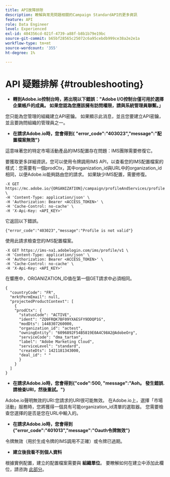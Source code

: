```yaml
---
title: API故障排除
description: 瞭解與常見問題相關的Campaign StandardAPI的更多資訊
feature: API
role: Data Engineer
level: Experienced
exl-id: 404356cd-021f-4739-a88f-b8b1b79e19bc
source-git-commit: b65bf28565c25072c6a95cebdb999ce38a2e2e1a
workflow-type: tm+mt
source-wordcount: '355'
ht-degree: 1%

---
```


# API 疑難排解 {#troubleshooting}

* **轉到Adobe.io控制台時，將出現以下錯誤：&quot;Adobe I/O控制台僅可用於選擇企業帳戶的成員。 如果您認為您應該擁有訪問權限，請與系統管理員聯繫。」**

您只能為您管理的組織建立API密鑰。 如果顯示此消息，並且您要建立API密鑰，並且要詢問組織的管理員之一。

* **在請求Adobe.io時，您會得到{ &quot;error_code&quot;:&quot;403023&quot;,&quot;message&quot;:&quot;配置檔案無效&quot;}**

這意味著您的特定市場活動產品的IMS配置存在問題：IMS團隊需要修復它。

要獲取更多詳細資訊，您可以使用令牌調用IMS API，以查看您的IMS配置檔案的樣式：您需要有一個prodCtx，其中organization_id與URL中的organization_id相同，以便Adobe.io能夠路由您的請求。
如果缺少IMS配置，需要修復。

```
-X GET https://mc.adobe.io/{ORGANIZATION}/campaign/profileAndServices/profile \
-H 'Content-Type: application/json' \
-H 'Authorization: Bearer <ACCESS_TOKEN>' \
-H 'Cache-Control: no-cache' \
-H 'X-Api-Key: <API_KEY>'
```

它返回以下錯誤。

```
{"error_code":"403023","message":"Profile is not valid"}
```

使用此請求檢查您的IMS配置檔案。

```
-X GET https://ims-na1.adobelogin.com/ims/profile/v1 \
-H 'Content-Type: application/json' \
-H 'Authorization: Bearer <ACCESS_TOKEN>' \
-H 'Cache-Control: no-cache' \
-H 'X-Api-Key: <API_KEY>'
```

在響應中，ORGANIZATION_ID值在第一個GET請求中必須相同。

```
{
  "countryCode": "FR",
  "mrktPermEmail": null,
  "projectedProductContext": [
    {
    "prodCtx": {
      "statusCode": "ACTIVE",
      "ident": "ZQ9FRQK7BF09YXAESFY9DDQP1G",
      "modDts": 1448307260000,
      "organization_id": "actest",
      "owningEntity": "6096892F54B5819E0A4C98A2@AdobeOrg",
      "serviceCode": "dma_tartan",
      "label": "Adobe Marketing Cloud",
      "serviceLevel": "standard",
      "createDts": 1421181343000,
      "deal_id": " "
      }
    }
  ]
}
```

* **在請求Adobe.io時，您會得到{&quot;code&quot;:500, &quot;message&quot;:&quot;Aoh。 發生錯誤. 請檢查URI，然後重試。&quot;}**

Adobe.io聲明無效的URI:您請求的URI很可能無效。 在Adobe.io上，選擇「市場活動」服務時，您將獲得一個具有可能organization_id清單的選取器。 您需要檢查您選擇的是否是您在URL中輸入的。

* **在請求Adobe.io時，您會得到{&quot;error_code&quot;:&quot;401013&quot;,&quot;message&quot;:&quot;Oauth令牌無效&quot;}**

令牌無效（用於生成令牌的IMS調用不正確）或令牌已過期。

* **建立後我看不到個人資料**

根據實例配置，建立的配置檔案需要與 **組織單位**。 要瞭解如何在建立中添加此欄位，請咨詢 [此部分](../../api/using/creating-profiles-api.md)。

<!-- * (error duplicate key : quand tu crées un profile qui existe déjà , il faut faire un patch pour updater le profile plutôt qu’un POST)

With Curl
List all profiles

Create a profile

Update the mobilePhone attribute of a profile

API Calls on Service

GET the list of services

-->

<!--

How to find and use a filter?
Error codes:

* PAtch sur Age = message d'erreur :
500
Cannot update the 'age' property that is read-only
'age' property is not valid for the 'profile' resource.
-->

<!--
How to filter a list of subscribed profiles with available profile filters ? by date (by les filtres dispo sur la ressource) ?

Pattern classique :

recupérer la liste des subscriptions filtrées d'un profile
1) get sur profile
2) recup PKey
3) get sur PKey
4) get sur href des subscriptions

Comment savoir quel filtre appliquer ?

1) get sur metadata de profile
2) retourne description de la collection subscription
3) get sur la valeur du champ resTarget
4) get sur le href dans filters
5) retourne les filtres applicables sur l'url des data.

-->

